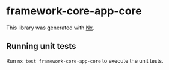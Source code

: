 # framework-core-app-core

This library was generated with [Nx](https://nx.dev).

## Running unit tests

Run `nx test framework-core-app-core` to execute the unit tests.
